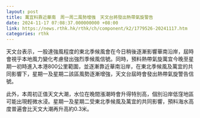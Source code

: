 ```yaml
---
layout: post
title: 萬宜料靠近華南　周一周二風勢增強　天文台將發出熱帶氣旋警告
date: 2024-11-17 07:08:37.000000000 +08:00
link: https://news.rthk.hk/rthk/ch/component/k2/1779526-20241117.htm
categories: rthk
---
```


天文台表示，一股達強風程度的東北季候風會在今日稍後逐漸影響華南沿岸，屆時會視乎本地風力變化考慮發出強烈季候風信號。同時，預料熱帶氣旋萬宜今晚至星期一初時進入本港800公里範圍，並逐漸靠近華南沿岸，在東北季候風及萬宜的共同影響下，星期一及星期二該區風勢逐漸增強，天文台屆時會發出熱帶氣旋警告信號。

此外，本周初正值天文大潮，水位在晚間漲潮時會升得特別高，個別沿岸低窪地區可能出現輕微水浸。星期一及星期二受東北季候風及萬宜的共同影響，預料海水高度普遍會比天文大潮再升高約0.3米。
